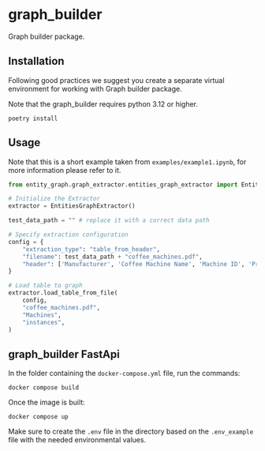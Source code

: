 # graph_builder

Graph builder package.

## Installation

Following good practices we suggest you create a separate virtual environment for working with Graph builder package.

Note that the graph_builder requires python 3.12 or higher.

```
poetry install
```

## Usage

Note that this is a short example taken from `examples/example1.ipynb`, for more information please
refer to it.

```python
from entity_graph.graph_extractor.entities_graph_extractor import EntitiesGraphExtractor

# Initialize the Extractor
extractor = EntitiesGraphExtractor()

test_data_path = "" # replace it with a correct data path

# Specify extraction configuration
config = {
    "extraction_type": "table_from_header",
    "filename": test_data_path + "coffee_machines.pdf",
    "header": ['Manufacturer', 'Coffee Machine Name', 'Machine ID', 'Production Year', 'Machine Type', 'Power (W)', 'Pressure (bar)', 'Water Tank Capacity (L)', 'Additional Features'],
}

# Load table to graph
extractor.load_table_from_file(
    config,
    "coffee_machines.pdf",
    "Machines",
    "instances",
)
```

## graph_builder FastApi

In the folder containing the `docker-compose.yml` file, run the commands:

```
docker compose build
```

Once the image is built:

```
docker compose up
```

Make sure to create the `.env` file in the directory based on the `.env_example` file with the needed environmental values.
